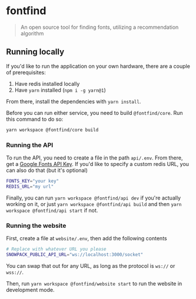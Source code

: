 # fontfind

> An open source tool for finding fonts, utilizing a recommendation algorithm

## Running locally

If you'd like to run the application on your own hardware, there are a couple of prerequisites:

1. Have redis installed locally
2. Have `yarn` installed (`npm i -g yarn@1`)

From there, install the dependencies with `yarn install`.

Before you can run either service, you need to build `@fontfind/core`. Run this command to do so:

```sh
yarn workspace @fontfind/core build
```

### Running the API

To run the API, you need to create a file in the path `api/.env`. From there, get a [Google Fonts API Key](https://developers.google.com/fonts/). If you'd like to specify a custom redis URL, you can also do that (but it's optional)

```sh
FONTS_KEY="your key"
REDIS_URL="my url"
```

Finally, you can run `yarn workspace @fontfind/api dev` if you're actually working on it, or just `yarn workspace @fontfind/api build` and then `yarn workspace @fontfind/api start` if not.

### Running the website

First, create a file at `website/.env`, then add the following contents

```sh
# Replace with whatever URL you please
SNOWPACK_PUBLIC_API_URL="ws://localhost:3000/socket"
```

You can swap that out for any URL, as long as the protocol is `ws://` or `wss://`.

Then, run `yarn workspace @fontfind/website start` to run the website in development mode.
